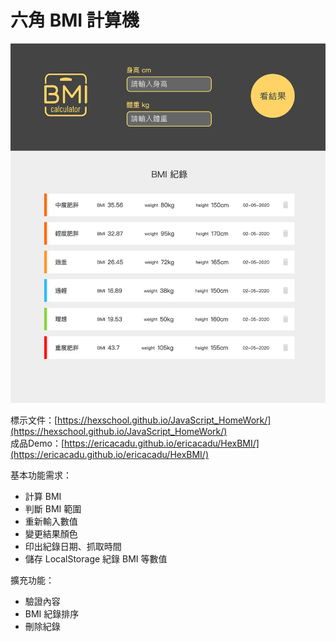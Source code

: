 # 六角 BMI 計算機
<img src="./dist/assets/images/bmi_01.png" width="700">

標示文件：[https://hexschool.github.io/JavaScript_HomeWork/](https://hexschool.github.io/JavaScript_HomeWork/)
<br>
成品Demo：[https://ericacadu.github.io/ericacadu/HexBMI/](https://ericacadu.github.io/ericacadu/HexBMI/)

基本功能需求：
* 計算 BMI
* 判斷 BMI 範圍
* 重新輸入數值
* 變更結果顏色
* 印出紀錄日期、抓取時間
* 儲存 LocalStorage 紀錄 BMI 等數值

擴充功能：
* 驗證內容
* BMI 紀錄排序
* 刪除紀錄


<!-- ---
### 計算 BMI
BMI 的計算公式為 <img src="webroot/images/bmi_02.svg" width="90">
<br>w = 體重，單位：公斤
<br>h = 身高，單位：公尺
<br>BMI = 身高體重指數，單位：公斤/平方公尺

這裡用到 JavaScripts 裡的數學運算 `Math.round()`、`Math.pow(x, y)`

1. `Math.round()` 四捨五入到最接近的整數值
2. `Math.pow(x, y)` 也就是 `Math.pow( 數字 , 次方 )`
3. 因為我們習慣用公分當作身高單位，所以用100公分換算 `Math.pow(身高/100, 2)`
4. 後面因為需要取到小數點後2位，所以先把 `體重/(Math.pow(身高/100, 2))` 乘以100
5. 再把小數點往前挪2位，最後公式就是：

```Math.round( (體重/Math.pow(身高/100, 2)) * 100 ) / 100```

<font color="red">**04/24更新 獨立狀態管理**</font>
<br>感謝助教 Ray 的建議，把 BMI 計算和 LS 儲存分別獨立管理
<br>改成用 return 回傳各值後再帶入 saveLS 函式儲存
```
return {
    _bmi: $bmi, 
    _weight: weight.value, 
    _height: height.value, 
    _msg: msg.textContent, 
    _tag: tag
}
```

<br><br>

### 變更顏色
<img src="webroot/images/bmi_03.png" width="300">

依照標示文件需求，不同 BMI 數值會在結果圓圈搭配不同顏色
<br>所以在設計 CSS 時，先把需要變更的部分獨立出來，方便 Javascripts 切換使用
```
function changeColor($color) {
    result.style.background = $color; // 外圈背景色
    result.style.color = $color; // 文字顏色
    renew.style.background = $color; // 重新整理按鈕顏色
    return $color; // 回傳顏色
}
```

最後在判斷 BMI 範圍時，再將事先設定好的顏色陣列帶進函式
```
const colors = ['#86D73F', '#31BAF9', '#FF982D', '#FF6C03', '#FF1200'];
changeColor(colors[2]);
```

<br><br>

### 抓取時間
`getMonth()` 取得月份從 0 開始算起，所以需要+1
<br>另外因為排序需要，多設定一個 `today.getTime()` 會取出一段數字
<br>ex.1580911069807 // 由1970年1月1日零時零分計起到目前時間(毫秒)
```
function nowDate($date) {
    let today = new Date();
    let YY = today.getFullYear();
    let MM = (today.getMonth() + 1 < 10 ? '0' : '')+(today.getMonth() + 1);
    let dd = (today.getDate() < 10 ? '0' : '')+today.getDate();
    let tt = today.getTime();
    $date = MM + '-' + dd + '-' + YY ;
    return {_date: $date, _time: tt};
}
```

參考資料：[javascript時間Date()介紹與補零應用的技巧](http://zhi-yuan-chenge.blogspot.com/2015/10/jsjavascript_16.html)

<br><br>

### 數字補零 - 三元運算子
`a ? b : c` 運算子可當做 `if...else` 陳述式的簡短表示法：
<br>「 若日期小於10，在前面補0，反之則不補0 」
```
(today.getDate() < 10 ? '0' : '')+today.getDate()
```

同樣的程式碼但使用 `if...else` 陳述式：
```
if ( today.getDate < 10 ) { 
    '0' + today.getDate()
} else { 
    '' + today.getDate()
}
```

參考資料：[條件 (三元) 運算子](https://docs.microsoft.com/zh-tw/previous-versions/visualstudio/visual-studio-2010/zakwfxx4(v=vs.100)?redirectedfrom=MSDN)
<br>補充資料：[運算子優先順序](https://docs.microsoft.com/zh-tw/previous-versions/visualstudio/visual-studio-2010/fatf1t6a%28v%3dvs.100%29)

<br><br>

### 檢查輸入框
<img src="webroot/images/bmi_04.png" width="700">

這裡我希望可以增加一個防呆檢查機制：
* 如果輸入的內容不等於0、空白、或非數字，才可以進行計算
* 反之則跳出提醒視窗

首先設定好條件：
```
1. $input[i].value == 0 // 內容等於0
2. $input[i].value.trim() == '' // 內容空白
3. isNaN($input[i].value) // 內容非數字
```

分別宣告一個放訊息和判斷內容的變數 `let msg = ''`、`let chk = true`
<br>然後再用迴圈把條件和判斷放進去，並且回傳 `msg`、`chk`的值：
```
const txt = [' 身高', ' 體重'];
let msg = '';   // 判斷訊息
let chk = true; // 判斷布林值
for (let i=0; i<$input.length; i++) {
    if ( $input[i].value == 0 || $input[i].value.trim() == '' || isNaN($input[i].value) ) {
        $input[i].classList.add('focus'); // blur失焦事件樣式
        msg += txt[i];
        chk = false;
    } else {
        $input[i].classList.remove('focus');
    }
}
return {_msg: msg, _chk: chk}
```

接著再用一個檢查函式來判斷剛剛檢查的結果：
* 若判斷後的值為 `true`，開始計算
* 若判斷後的值為 `false`，則跳出提醒視窗，並觸發 `blur` 事件
```
function checkFun() {
    let alert_msg = blurCheck(inputs)._msg; // 判斷後的訊息
    let alert_chk = blurCheck(inputs)._chk; // 判斷後的結果
    if ( alert_chk === true ) {
        calculate();
    } else {
        alert('請輸入您的' + alert_msg);

        // 用遍歷的方式觸發 blur 事件
        inputs.forEach(function($item){
            $item.addEventListener('blur', function(){
                blurCheck(inputs);
            });
        })
        return false;
    }
}
```

<br><br>

### 儲存 LocalStorage
基本功能都做好了計算也都沒有問題，接下來就是要儲存到 LocalStorage
<br>
<font color="red">**04/24更新**</font>
首先設定好我們需要儲存的內容：
```
let obj = {
    color: calculate()._tag, // 顏色條
    txt: calculate()._msg, // 計算範圍結果
    bmi: calculate()._bmi, // ＢＭＩ值
    weight: calculate()._weight, // 體重
    height: calculate()._height, // 身高
    date:  nowDate()._date, // 紀錄日期
    time: nowDate()._time // 排序用的時間（畫面上不會顯示）
}
```

接著，要寫要呈現在畫面的元件
```
function update(recordItem) {
    let cont = '';
    for (let i=0; i<recordItem.length; i++) {
        cont += 
        `<li data-list=${i}>
            <div class="list-msg">
                <span class="tag ${recordItem[i].color}"></span>
                <span class="txt">${recordItem[i].txt}</span>
            </div>
            <div class="list-bmi">${recordItem[i].bmi}</div>
            <div class="list-weight">${recordItem[i].weight}kg</div>
            <div class="list-height">${recordItem[i].height}cm</div>
            <div class="list-date">${recordItem[i].date}</div>
            <i class="material-icons delete"  data-clear="${i}">delete</i>
        </li>`
    }

    // 判斷沒有資料時，顯示文字
    if (save.length >= 1) {
        recordBox.innerHTML = cont;
    } else {
        recordBox.innerHTML = '還沒有BMI紀錄，快來面對現實吧！';
    }
}
```

因為 LocalStorage 會自動把內容轉成字串，所以：
<br>
**原本的做法**
```
**存入資料**
1. let array = []; // 宣告一個空陣列
2. array.push(obj); // 置入obj
3. let toString = JSON.stringify(array); // 宣告並把陣列轉成字串
4. localStorage.setItem('record', toString); // 取名 record 並存入 LS
```
> => localStorage.setItem('record', JSON.stringify(array));

```
**取出資料**
1. let getString = localStorage.getItem('record'); // 宣告並從 record 取出 string
2. let getAry = JSON.parse(getString); // 宣告並將 getString 這個 string 轉回陣列
=> let getAry = JSON.parse(getString) || []; // 若沒有資料則給空陣列
```
> => let getAry = JSON.parse(localStorage.getItem('record')) || [];

**簡化之後的做法**
```
1. const save = JSON.parse(localStorage.getItem('record')) || []; //把 LS 內容轉成陣列，並移到外面宣告
2. save.push(obj); // 把 obj 的值 push 到 save 的空陣列
3. localStorage.setItem('record', JSON.stringify(save)); // 把陣列存到 LS 並轉成字串
4. update(save); // 執行 update 並取出 save 資料
```

**新增資料按照建立時間排序**
<br>最後，之前提到在畫面上不會顯示的 `time: nowDate()._time`
<br>這裡用 sort 把取出的最近一筆資料依照順序往下排列
```
save.sort(function(a, b){
    return new Date(b.time) - new Date(a.time); 
})
```

---

### 結語
以上就是這次實作過程，如果觀念上有任何問題還請不吝指教，感謝！｡:.ﾟヽ(*´∀`)ﾉﾟ.:｡ -->
